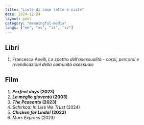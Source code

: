 ```yaml
---
title: "Liste di cose lette e viste"
date: 2024-12-24
layout: post
category: "meaningful-media"
langs: ["en", "es", "it", "sv"]
---
```


## Libri
1. Francesca Anelli, _Lo spettro dell'asessualità - corpi, percorsi e rivendicazioni della comunità asessuale_

## Film
1. **_Perfect days_ (2023)**
2. **_La meglio gioventù_ (2003)**
3. **_The Peasants_ (2023)**
4. _Schirkoa: In Lies We Trust_ (2024)
6. **_Chicken for Linda!_ (2023)**
5. _Mars Express_ (2023)
